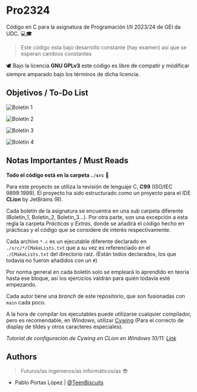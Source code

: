 # Pro2324

Código en C para la asignatura de Programación I/II 2023/24 de GEI da UDC. 💻🎓

> Este código esta bajo desarrollo constante (hay examen) así que se esperan cambios constantes

🕊️ Bajo la licencia **GNU GPLv3** este código es libre de compatir y módificar siempre amparado bajo los términos de
dicha licencia.

## Objetivos / To-Do List

![Boletín 1](https://progress-bar.dev/100/?title=Boletín%201&width=200&color=d2007b)

![Boletín 2](https://progress-bar.dev/40/?title=Boletín%202&width=200&color=d2007b)

![Boletín 3](https://progress-bar.dev/31/?title=Boletín%203&width=200&color=d2007b)

![Boletín 4](https://progress-bar.dev/0/?title=Boletín%204&width=200&color=d2007b)

<!---
- [x] Boletín 1 ( 20 / 20 )
- [ ] Boletín 2 ( 20 / 50 ) 
- [ ] Boletín 3 ( 11 / 36 ) 
- [ ] Boletín 4 ( 00 / 40 )
--->

## Notas Importantes / Must Reads

**Todo el código está en la carpeta ``./src``** 📢

Para este proyecto se utiliza la revisión de lenguaje C, **C99** (ISO/IEC 9899:1999). El proyecto ha sido estructurado
como un proyecto para el IDE **CLion** by JetBrains (R).

Cada boletín de la asignatura se encuentra en una sub carpeta diferente (Boletin_1, Boletin_2, Boletin_3...). Por otra
parte, son una excepción a esta regla la carpeta *Prácticas* y *Extras*, donde se añadirá el código hecho en prácticas y
el código que se considere de interés respectivamente.

Cada archivo ```*.c``` es un ejecutable diferente declarado en ``./src/*/CMakeLists.txt`` que a su vez es referenciado
en el ``./CMakeLists.txt`` del directorio raíz. (Están todos declarados, los que todavía no fueron añadidos con
un ``#``)

Por norma general en cada boletín solo se empleará lo aprendido en teoría hasta ese bloque, así los ejercicios valdrán
para quién todavía esté empezando.

Cada autor tiene una *branch* de este repositorio, que son fusionadas con ``main`` cada poco.

A la hora de compilar los ejecutables puede utilizarse cualquier compilador, pero es recomendable, en Windows,
utilizar [Cywing](https://www.cygwin.com) (Para el correcto de display de tíldes y otros caracteres especiales).

*Tutorial de configuración de Cywing en CLion en Windows
10/11: [Link](https://www.jetbrains.com/help/clion/quick-tutorial-on-configuring-clion-on-windows.html#Cygwin)*

## Authors

> Futuros/as ingenieros/as informáticos/as 😎

- Pablo Portas López | [@TeenBiscuits](https://github.com/TeenBiscuits)
